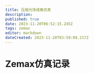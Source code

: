 ```yaml
---
title: 压缩光场成像仿真
description: 
published: true
date: 2023-11-20T06:52:15.245Z
tags: zemax
editor: markdown
dateCreated: 2023-11-20T03:59:09.217Z
---
```


# Zemax仿真记录
